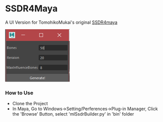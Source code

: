 # SSDR4Maya

A UI Version for TomohikoMukai's original [SSDR4maya](https://github.com/TomohikoMukai/ssdr4maya)

![gif](images/UI.png)

### How to Use

- Clone the Project
- In Maya, Go to Windows->Setting/Perferences->Plug-in Manager, Click the 'Browse' Button, select 'mlSsdrBuilder.py' in 'bin' folder  
